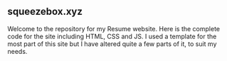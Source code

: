 ## squeezebox.xyz

Welcome to the repository for my Resume website. Here is the complete code for the site including HTML, CSS and JS. I used a template for the most part of this site but I have altered quite a few parts of it, to suit my needs.
